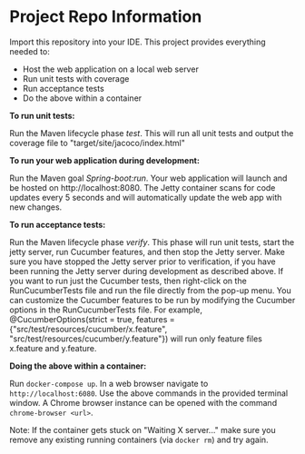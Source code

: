 # Project Repo Information

Import this repository into your IDE. This project provides everything needed to:

* Host the web application on a local web server
* Run unit tests with coverage
* Run acceptance tests
* Do the above within a container

**To run unit tests:**

Run the Maven lifecycle phase *test*.  This will run all unit tests and output the coverage file to "target/site/jacoco/index.html"

**To run your web application during development:**

Run the Maven goal *Spring-boot:run*.  Your web application will launch and be hosted on http://localhost:8080.  The Jetty container scans for code updates every 5 seconds and will automatically update the web app with new changes. 

**To run acceptance tests:**

Run the Maven lifecycle phase *verify*. This phase will run unit tests, start the jetty server, run Cucumber features, and then stop the Jetty server.  Make sure you have stopped the Jetty server prior to verification, if you have been running the Jetty server during development as described above.  If you want to run just the Cucumber tests, then right-click on the RunCucumberTests file and run the file directly from the pop-up menu. You can customize the Cucumber features to be run by modifying the Cucumber options in the RunCucumberTests file. For example, @CucumberOptions(strict = true, features = {"src/test/resources/cucumber/x.feature", "src/test/resources/cucumber/y.feature"}) will run only feature files x.feature and y.feature.

**Doing the above within a container:**

Run `docker-compose up`. In a web browser navigate to `http://localhost:6080`. Use the above commands in the provided terminal window. A Chrome browser instance can be opened with the command `chrome-browser <url>`.

Note: If the container gets stuck on "Waiting X server..." make sure you remove any existing running containers (via `docker rm`) and try again.
